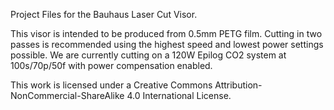 Project Files for the Bauhaus Laser Cut Visor.

This visor is intended to be produced from 0.5mm PETG film.
Cutting in two passes is recommended using the highest speed and lowest power settings possible.
We are currently cutting on a 120W Epilog CO2 system at 100s/70p/50f with power compensation enabled.

This work is licensed under a Creative Commons Attribution-NonCommercial-ShareAlike 4.0 International License.

